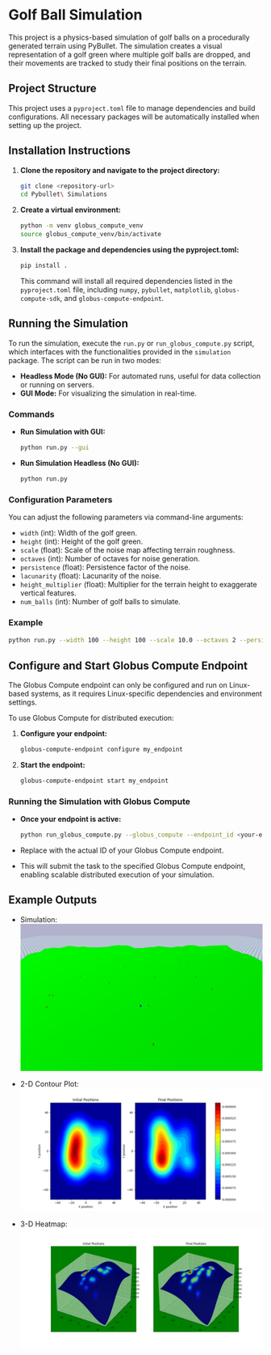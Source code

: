 # Golf Ball Simulation

This project is a physics-based simulation of golf balls on a procedurally generated terrain using PyBullet. The simulation creates a visual representation of a golf green where multiple golf balls are dropped, and their movements are tracked to study their final positions on the terrain.

## Project Structure

This project uses a `pyproject.toml` file to manage dependencies and build configurations. All necessary packages will be automatically installed when setting up the project.

## Installation Instructions

1. **Clone the repository and navigate to the project directory:**
    ```bash
    git clone <repository-url>
    cd Pybullet\ Simulations
    ```

2. **Create a virtual environment:**
    ```bash
    python -m venv globus_compute_venv
    source globus_compute_venv/bin/activate
    ```

3. **Install the package and dependencies using the pyproject.toml:**
    ```bash
    pip install .
    ```

   This command will install all required dependencies listed in the `pyproject.toml` file, including `numpy`, `pybullet`, `matplotlib`, `globus-compute-sdk`, and `globus-compute-endpoint`.

## Running the Simulation

To run the simulation, execute the `run.py` or `run_globus_compute.py` script, which interfaces with the functionalities provided in the `simulation` package. The script can be run in two modes:

- **Headless Mode (No GUI):** For automated runs, useful for data collection or running on servers.
- **GUI Mode:** For visualizing the simulation in real-time.

### Commands

- **Run Simulation with GUI:**
    ```bash
    python run.py --gui
    ```

- **Run Simulation Headless (No GUI):**
    ```bash
    python run.py
    ```

### Configuration Parameters

You can adjust the following parameters via command-line arguments:

- `width` (int): Width of the golf green.
- `height` (int): Height of the golf green.
- `scale` (float): Scale of the noise map affecting terrain roughness.
- `octaves` (int): Number of octaves for noise generation.
- `persistence` (float): Persistence factor of the noise.
- `lacunarity` (float): Lacunarity of the noise.
- `height_multiplier` (float): Multiplier for the terrain height to exaggerate vertical features.
- `num_balls` (int): Number of golf balls to simulate.

### Example
```bash
python run.py --width 100 --height 100 --scale 10.0 --octaves 2 --persistence 0.5 --lacunarity 2.0 --height_multiplier 2.0 --num_balls 10 --gui
```

## Configure and Start Globus Compute Endpoint
The Globus Compute endpoint can only be configured and run on Linux-based systems, as it requires Linux-specific dependencies and environment settings.

To use Globus Compute for distributed execution:

1. **Configure your endpoint:**
    ```bash
    globus-compute-endpoint configure my_endpoint
    ```

2. **Start the endpoint:**
    ```bash
    globus-compute-endpoint start my_endpoint
    ```
### Running the Simulation with Globus Compute

- **Once your endpoint is active:**
    ```bash
    python run_globus_compute.py --globus_compute --endpoint_id <your-endpoint-id>

    ```
- Replace <your-endpoint-id> with the actual ID of your Globus Compute endpoint.

- This will submit the task to the specified Globus Compute endpoint, enabling scalable distributed execution of your simulation.

## Example Outputs

- Simulation:
  ![alt text](<Images/Golf green simulation.jpg>)

- 2-D Contour Plot:
  ![alt text](<Images/2-d Contour plot.png>)

- 3-D Heatmap:
  ![alt text](<Images/3-d heatmap.jpg>)